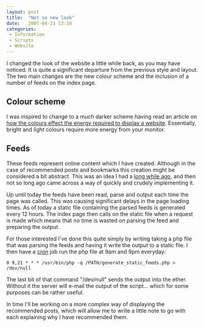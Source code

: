 ```yaml
---
layout: post
title:  "Not so new look"
date:   2007-04-21 13:16
categories:
 - Information
 - Scripts
 - Website
---
```


I changed the look of the website a little while back, as you may have noticed.
It is quite a significant departure from the previous style and layout. The two
main changes are the new colour scheme and the inclusion of a number of feeds
on the index page.

Colour scheme
-------------

I was inspired to change to a much darker scheme having read an article on [how
the colours effect the energy required to display a
website](http://ecoiron.blogspot.com/2007/01/emergy-c-low-wattage-palette.html).
Essentially, bright and light colours require more energy from your monitor.

Feeds
-----

These feeds represent online content which I have created. Although in the case
of recommended posts and bookmarks this creation might be considered a bit
abstract. This was an idea I had a [long while
ago](http://craigloftus.net/blog/2006/12/25/what-am-i-reading-2/), and then not
so long ago came across a way of quickly and crudely implementing it.

Up until today the feeds have been read, parse and output each time the page
was called. This was causing significant delays in the page loading times. As
of today a static file containing the parsed feeds is generated every 12 hours.
The index page then calls on the static file when a request is made which means
that no time is wasted on parsing the feed and preparing the output.

For those interested I've done this quite simply by writing taking a php file
that was parsing the feeds and having it write the output to a static file. I
then have a [cron](http://en.wikipedia.org/wiki/Cron) job run the php file at
9am and 9pm everyday:

```0 9,21 * * * /usr/bin/php -q /PATH/generate_static_feeds.php > /dev/null```

The last bit of that command "/dev/null" sends the output into the ether.
Without it the server will e-mail the output of the script… which for some
purposes can be rather useful.

In time I'll be working on a more complex way of displaying the recommended
posts, which will allow me to write a little note to go with each explaining
why I have recommended them.
